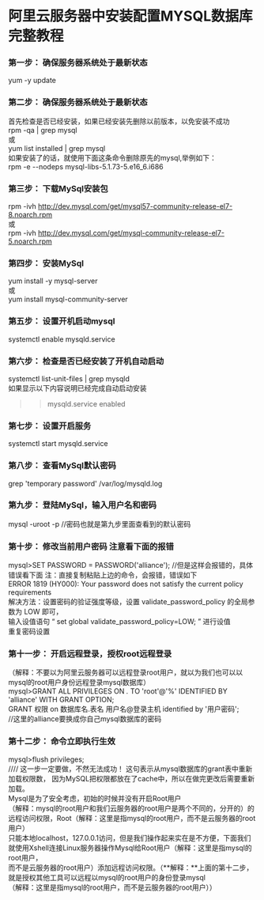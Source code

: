 # 阿里云服务器中安装配置MYSQL数据库完整教程
### 第一步： 确保服务器系统处于最新状态
 yum -y update<br>
### 第二步： 确保服务器系统处于最新状态
首先检查是否已经安装，如果已经安装先删除以前版本，以免安装不成功<br>
 rpm -qa | grep mysql<br>
或<br>
 yum list installed | grep mysql<br>
如果安装了的话，就使用下面这条命令删除原先的mysql,举例如下：<br>
 rpm -e  --nodeps        mysql-libs-5.1.73-5.e16_6.i686 <br>
### 第三步： 下载MySql安装包
 rpm -ivh http://dev.mysql.com/get/mysql57-community-release-el7-8.noarch.rpm<br>
或<br>
 rpm -ivh http://dev.mysql.com/get/mysql-community-release-el7-5.noarch.rpm<br>
### 第四步： 安装MySql
 yum install -y mysql-server<br>
或<br>
 yum install mysql-community-server<br>
### 第五步： 设置开机启动mysql
 systemctl enable mysqld.service<br>
### 第六步： 检查是否已经安装了开机自动启动
 systemctl list-unit-files | grep mysqld<br>
 如果显示以下内容说明已经完成自动启动安装<br>
>> mysqld.service enabled<br>
### 第七步： 设置开启服务
 systemctl start mysqld.service
### 第八步： 查看MySql默认密码
 grep 'temporary password' /var/log/mysqld.log   
### 第九步： 登陆MySql，输入用户名和密码
mysql -uroot -p       //密码也就是第九步里面查看到的默认密码
### 第十步： 修改当前用户密码 注意看下面的报错
mysql>SET PASSWORD = PASSWORD('alliance');  //但是这样会报错的，具体错误看下面
注：直接复制粘贴上边的命令，会报错，错误如下<br>
ERROR 1819 (HY000): Your password does not satisfy the current policy requirements<br>
解决方法：设置密码的验证强度等级，设置 validate_password_policy 的全局参数为 LOW 即可，<br>
输入设值语句 “ set global validate_password_policy=LOW; ” 进行设值<br>
重复密码设置
### 第十一步： 开启远程登录，授权root远程登录
（解释：不要以为阿里云服务器可以远程登录root用户，就以为我们也可以以mysql的root用户身份远程登录mysql数据库）<br>
mysql>GRANT ALL PRIVILEGES ON *.* TO 'root'@'%' IDENTIFIED BY 'alliance' WITH GRANT OPTION; <br> 
GRANT 权限 on 数据库名.表名 用户名@登录主机 identified by '用户密码'; <br>
//这里的alliance要换成你自己mysql数据库的密码
### 第十二步： 命令立即执行生效
mysql>flush privileges;<br>
//// 这一步一定要做，不然无法成功！ 这句表示从mysql数据库的grant表中重新加载权限数， 因为MySQL把权限都放在了cache中，所以在做完更改后需要重新加载。<br>
Mysql是为了安全考虑，初始的时候并没有开启Root用户<br>
（解释：mysql的root用户和我们云服务器的root用户是两个不同的，分开的）的远程访问权限，Root（解释：这里是指mysql的root用户，而不是云服务器的root用户）<br>
只能本地localhost，127.0.0.1访问，但是我们操作起来实在是不方便，下面我们就使用Xshell连接Linux服务器操作Mysql给Root用户（解释：这里是指mysql的root用户，<br>
而不是云服务器的root用户）添加远程访问权限。（**解释：**上面的第十二步，就是授权其他工具可以远程以mysql的root用户的身份登录mysql<br>
（解释：这里是指mysql的root用户，而不是云服务器的root用户））<br>
